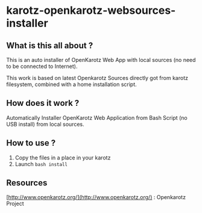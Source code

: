 # karotz-openkarotz-websources-installer

## What is this all about ?
This is an auto installer of OpenKarotz Web App with local sources (no need to be connected to Internet). 

This work is based on latest Openkarotz Sources directly got from karotz filesystem, combined with a home installation script.

## How does it work ?
Automatically Installer OpenKarotz Web Application from Bash Script (no USB install) from local sources.

## How to use ?
1. Copy the files in a place in your karotz
1. Launch `bash install`

## Resources

[http://www.openkarotz.org/](http://www.openkarotz.org/) : Openkarotz Project
